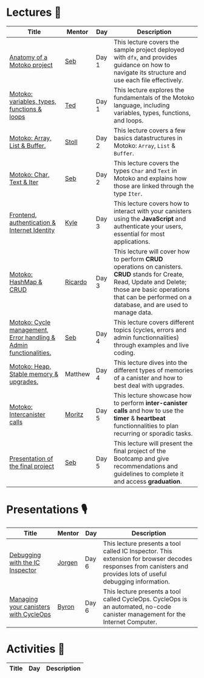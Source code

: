 # Lectures 🍿
| Title | Mentor | Day  | Description |
|-----------------|-----------------|-----------------|-----------------|
|  <a href="" target="_blank"> Anatomy of a Motoko project </a> | <a href="https://twitter.com/seb_icp" target="_blank"> Seb  </a> | Day 1  | This lecture covers the sample project deployed with `dfx`, and provides guidance on how to navigate its structure and use each file effectively.
|  <a href="https://www.youtube.com/watch?v=E3KGcXogeKs" target="_blank"> Motoko: variables, types, functions & loops </a> | <a href="https://twitter.com/tedreinhardt" target="_blank"> Ted </a>  | Day 1 |This lecture explores the fundamentals of the Motoko language, including variables, types, functions, and loops.
|  <a href="" target="_blank"> Motoko: Array, List & Buffer. </a> | <a href="https://twitter.com/mariano_stoll" target="_blank"> Stoll </a> | Day 2 | This lecture covers a few basics datastructures in Motoko: `Array`, `List` & `Buffer`. 
|  <a href="https://www.youtube.com/watch?v=l-NITyRki_s" target="_blank"> Motoko: Char, Text & Iter </a> | <a href="https://twitter.com/seb_icp" target="_blank"> Seb </a> | Day 2 | This lecture covers the types `Char` and `Text` in Motoko and explains how those are linked through the type `Iter`.
|  <a href="https://youtu.be/LRGGyvGnT18" target="_blank"> Frontend, authentication & Internet Identity </a> | <a href="ttps://twitter.com/samlinux" target="_blank"> Kyle </a> | Day 3 | This lecture covers how to interact with your canisters using the **JavaScript** and authenticate your users, essential for most applications.
|  <a href="https://www.youtube.com/watch?v=jMmex4Sxhqg" target="_blank"> Motoko: HashMap & CRUD </a> | <a href="https://twitter.com/CapuzR" target="_blank"> Ricardo </a> | Day 3 | This lecture will cover how to perform **CRUD** operations on canisters. **CRUD** stands for Create, Read, Update and Delete; those are basic operations that can be performed on a database, and are used to manage data.
|  <a href="https://www.youtube.com/watch?v=TxhjkuLCiDM" target="_blank"> Motoko: Cycle management, Error handling & Admin functionalities. </a> | <a href="ttps://twitter.com/seb_icp^" target="_blank"> Seb </a> | Day 4 | This lecture covers different topics (cycles, errors and admin functionnalities) through examples and live coding.
|  <a href="https://youtu.be/LRGGyvGnT18" target="_blank"> Motoko: Heap, Stable memory & upgrades. </a> | Matthew | Day 4 | This lecture dives into the different types of memories of a canister and how to best deal with upgrades.
|  <a href="https://youtu.be/IWWcnPj1Dfo" target="_blank">Motoko: Intercanister calls </a> | <a href="https://twitter.com/cryptoschindler" target="_blank"> Moritz </a> | Day 5 | This lecture showcase how to perform **inter-canister calls** and how to use the **timer** & **heartbeat** functionnalities to plan recurring or sporadic tasks.
|  <a href="https://youtu.be/tyxpMhrTCck" target="_blank"> Presentation of the final project </a> | <a href="https://twitter.com/seb_icp" target="_blank"> Seb </a> | Day 5 | This lecture will present the final project of the Bootcamp and give recommendations and guidelines to complete it and access **graduation**.

# Presentations 🎙️


| Title | Mentor | Day  | Description |
|-----------------|-----------------|-----------------|-----------------|
|  <a href="" target="_blank">  Debugging with the IC Inspector </a> | <a href="https://twitter.com/Jorgenbuilder" target="_blank"> Jorgen | Day 6 | This lecture presents a tool called IC Inspector. This extension for browser decodes responses from canisters and provides lots of useful debugging information.
|  <a href="" target="_blank">  Managing your canisters with CycleOps </a> | <a href="" target="_blank"> Byron | Day 6 | This lecture presents a tool called CycleOps. CycleOps is an automated, no-code canister management for the Internet Computer.

# Activities 🤹
| Title | Day  | Description |
|-----------------|-----------------|-----------------|

